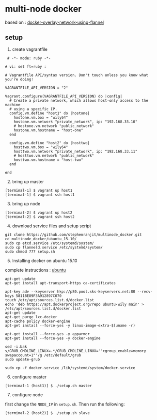 # multi-node docker
based on : [docker-overlay-network-using-flannel]

## setup
1) create vagrantfile
```
 # -*- mode: ruby -*-

# vi: set ft=ruby :

# Vagrantfile API/syntax version. Don't touch unless you know what you're doing!

VAGRANTFILE_API_VERSION = "2"

Vagrant.configure(VAGRANTFILE_API_VERSION) do |config|
  # Create a private network, which allows host-only access to the machine
  # using a specific IP.
  config.vm.define "host1" do |hostone|
    hostone.vm.box = "wily64"
    hostone.vm.network "private_network", ip: "192.168.33.10"
    # hostone.vm.network "public_network"
    hostone.vm.hostname = "host-one"
  end

  config.vm.define "host2" do |hosttwo|
    hosttwo.vm.box = "wily64"
    hosttwo.vm.network "private_network", ip: "192.168.33.11"
    # hosttwo.vm.network "public_network"
    hosttwo.vm.hostname = "host-two"
  end

end
```

2) bring up master
```
[terminal-1] $ vagrant up host1
[terminal-1] $ vagrant ssh host1
```

3) bring up node
```
[terminal-2] $ vagrant up host2
[terminal-2] $ vagrant ssh host2
```

4) download service files and setup script
```
git clone https://github.com/stephenranjit/multinode_docker.git
cd multinode_docker/ubuntu_15.10/
sudo cp etcd.service /etc/systemd/system/
sudo cp flanneld.service /etc/systemd/system/
sudo chmod 777 setup.sh
```

5) Installing docker on ubuntu 15.10

complete instructions : [ubuntu]

```
apt-get update
apt-get install apt-transport-https ca-certificates

apt-key adv --keyserver hkp://p80.pool.sks-keyservers.net:80 --recv-keys 58118E89F3A912897C070
touch /etc/apt/sources.list.d/docker.list
echo 'deb https://apt.dockerproject.org/repo ubuntu-wily main' > /etc/apt/sources.list.d/docker.list
apt-get update
apt-get purge lxc-docker
apt-cache policy docker-engine
apt-get install --force-yes -y linux-image-extra-$(uname -r)

apt-get install --force-yes -y apparmor
apt-get install --force-yes -y docker-engine

sed -i.bak s/GRUB_CMDLINE_LINUX=.*/GRUB_CMDLINE_LINUX='"cgroup_enable=memory swapaccount=1"'/g /etc/default/grub
sudo update-grub

sudo cp -f docker.service /lib/systemd/system/docker.service
```

6) configure master
```
[terminal-1 (host1)] $ ./setup.sh master
```

7) configure node

first change the ```NODE_IP``` in ```setup.sh```. Then run the following:

```
[terminal-2 (host2)] $ ./setup.sh slave
```

[ubuntu]: https://docs.docker.com/engine/installation/linux/ubuntulinux/
[docker-overlay-network-using-flannel]: http://blog.shippable.com/docker-overlay-network-using-flannel
